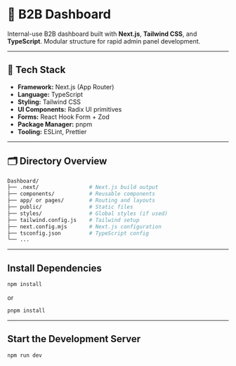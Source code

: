 # 🧭 B2B Dashboard 

Internal-use B2B dashboard built with **Next.js**, **Tailwind CSS**, and **TypeScript**. Modular structure for rapid admin panel development.

---

## 🔧 Tech Stack

- **Framework:** Next.js (App Router)
- **Language:** TypeScript
- **Styling:** Tailwind CSS
- **UI Components:** Radix UI primitives
- **Forms:** React Hook Form + Zod
- **Package Manager:** pnpm
- **Tooling:** ESLint, Prettier

---

## 🗂️ Directory Overview

```bash
Dashboard/
├── .next/                # Next.js build output
├── components/           # Reusable components
├── app/ or pages/        # Routing and layouts
├── public/               # Static files
├── styles/               # Global styles (if used)
├── tailwind.config.js    # Tailwind setup
├── next.config.mjs       # Next.js configuration
├── tsconfig.json         # TypeScript config
└── ...
```

---

## Install Dependencies
```bash
npm install
```
or
```bash
pnpm install
```

---

## Start the Development Server
```bash
npm run dev
```
